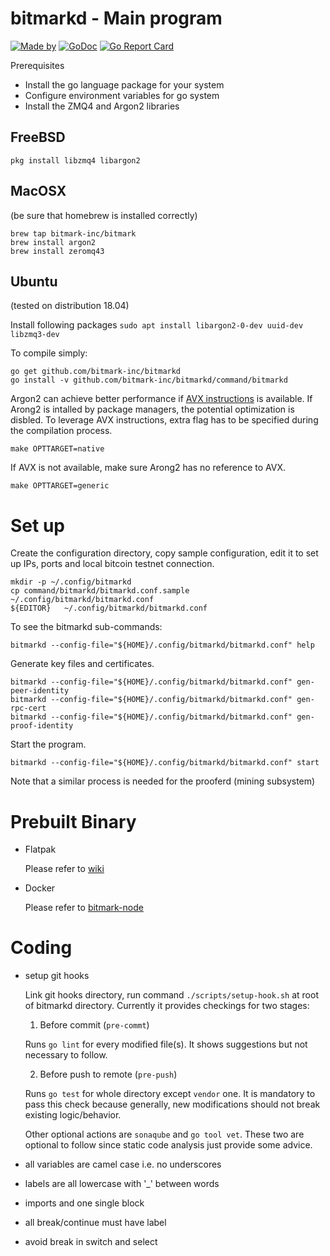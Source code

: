 # bitmarkd - Main program

[![Made by](https://img.shields.io/badge/Made%20by-Bitmark%20Inc-lightgrey.svg)](https://bitmark.com)
[![GoDoc](https://godoc.org/github.com/bitmark-inc/bitmarkd?status.svg)](https://godoc.org/github.com/bitmark-inc/bitmarkd)
[![Go Report Card](https://goreportcard.com/badge/github.com/bitmark-inc/bitmarkd)](https://goreportcard.com/report/github.com/bitmark-inc/bitmarkd)

Prerequisites

* Install the go language package for your system
* Configure environment variables for go system
* Install the ZMQ4 and Argon2 libraries


## FreeBSD

~~~~~
pkg install libzmq4 libargon2
~~~~~

## MacOSX

(be sure that homebrew is installed correctly)
~~~~
brew tap bitmark-inc/bitmark
brew install argon2
brew install zeromq43
~~~~

## Ubuntu
(tested on distribution 18.04)

Install following packages
   `sudo apt install libargon2-0-dev uuid-dev libzmq3-dev`

To compile simply:

~~~~~
go get github.com/bitmark-inc/bitmarkd
go install -v github.com/bitmark-inc/bitmarkd/command/bitmarkd
~~~~~

<aside class="notice">

Argon2 can achieve better performance if [AVX instructions](https://en.wikipedia.org/wiki/Advanced_Vector_Extensions) is available. If Arong2 is intalled by package managers, the potential optimization is disbled. To leverage AVX instructions, extra flag has to be specified during the compilation process.

```shell
make OPTTARGET=native
```

If AVX is not available, make sure Arong2 has no reference to AVX. 

```shell
make OPTTARGET=generic
```

</aside>


# Set up

Create the configuration directory, copy sample configuration, edit it to
set up IPs, ports and local bitcoin testnet connection.

~~~~~
mkdir -p ~/.config/bitmarkd
cp command/bitmarkd/bitmarkd.conf.sample  ~/.config/bitmarkd/bitmarkd.conf
${EDITOR}   ~/.config/bitmarkd/bitmarkd.conf
~~~~~

To see the bitmarkd sub-commands:

~~~~~
bitmarkd --config-file="${HOME}/.config/bitmarkd/bitmarkd.conf" help
~~~~~

Generate key files and certificates.

~~~~~
bitmarkd --config-file="${HOME}/.config/bitmarkd/bitmarkd.conf" gen-peer-identity
bitmarkd --config-file="${HOME}/.config/bitmarkd/bitmarkd.conf" gen-rpc-cert
bitmarkd --config-file="${HOME}/.config/bitmarkd/bitmarkd.conf" gen-proof-identity
~~~~~

Start the program.

~~~~~
bitmarkd --config-file="${HOME}/.config/bitmarkd/bitmarkd.conf" start
~~~~~

Note that a similar process is needed for the prooferd (mining subsystem)

# Prebuilt Binary

* Flatpak

    Please refer to [wiki](https://github.com/bitmark-inc/bitmarkd/wiki/Instruction-for-Flatpak-Prebuilt)

* Docker

    Please refer to [bitmark-node](https://github.com/bitmark-inc/bitmark-node)

# Coding

* setup git hooks

  Link git hooks directory, run command `./scripts/setup-hook.sh` at root of bitmarkd
  directory. Currently it provides checkings for two stages:

  1. Before commit (`pre-commt`)

	Runs `go lint` for every modified file(s). It shows suggestions but not
    necessary to follow.

  2. Before push to remote (`pre-push`)

  	Runs `go test` for whole directory except `vendor` one. It is
    mandatory to pass this check because generally, new modifications should not
    break existing logic/behavior.

    Other optional actions are `sonaqube` and `go tool vet`. These two are
    optional to follow since static code analysis just provide some advice.

* all variables are camel case i.e. no underscores
* labels are all lowercase with '_' between words
* imports and one single block
* all break/continue must have label
* avoid break in switch and select
